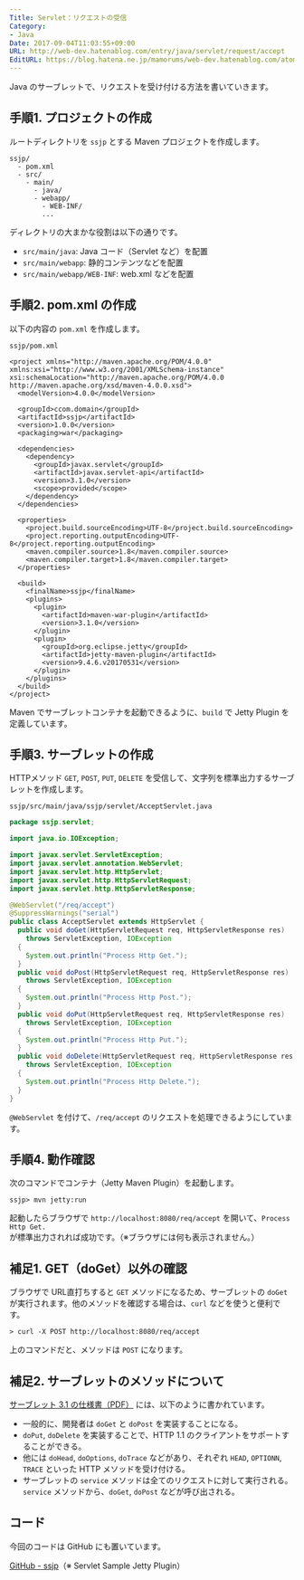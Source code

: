 ```yaml
---
Title: Servlet：リクエストの受信
Category:
- Java
Date: 2017-09-04T11:03:55+09:00
URL: http://web-dev.hatenablog.com/entry/java/servlet/request/accept
EditURL: https://blog.hatena.ne.jp/mamorums/web-dev.hatenablog.com/atom/entry/8599973812294837342
---
```


Java のサーブレットで、リクエストを受け付ける方法を書いていきます。


## 手順1. プロジェクトの作成
ルートディレクトリを `ssjp` とする Maven プロジェクトを作成します。

```
ssjp/
  - pom.xml
  - src/
    - main/
      - java/
      - webapp/
        - WEB-INF/
        ...
```

ディレクトリの大まかな役割は以下の通りです。

- `src/main/java`: Java コード（Servlet など）を配置
- `src/main/webapp`: 静的コンテンツなどを配置
- `src/main/webapp/WEB-INF`: web.xml などを配置


## 手順2. pom.xml の作成
以下の内容の `pom.xml` を作成します。

`ssjp/pom.xml`

```
<project xmlns="http://maven.apache.org/POM/4.0.0" xmlns:xsi="http://www.w3.org/2001/XMLSchema-instance" xsi:schemaLocation="http://maven.apache.org/POM/4.0.0 http://maven.apache.org/xsd/maven-4.0.0.xsd">
  <modelVersion>4.0.0</modelVersion>

  <groupId>ccom.domain</groupId>
  <artifactId>ssjp</artifactId>
  <version>1.0.0</version>
  <packaging>war</packaging>

  <dependencies>
    <dependency>
      <groupId>javax.servlet</groupId>
      <artifactId>javax.servlet-api</artifactId>
      <version>3.1.0</version>
      <scope>provided</scope>
    </dependency>
  </dependencies>

  <properties>
    <project.build.sourceEncoding>UTF-8</project.build.sourceEncoding>
    <project.reporting.outputEncoding>UTF-8</project.reporting.outputEncoding>
    <maven.compiler.source>1.8</maven.compiler.source>
    <maven.compiler.target>1.8</maven.compiler.target>
  </properties>

  <build>
    <finalName>ssjp</finalName>
    <plugins>
      <plugin>
        <artifactId>maven-war-plugin</artifactId>
        <version>3.1.0</version>
      </plugin>
      <plugin>
        <groupId>org.eclipse.jetty</groupId>
        <artifactId>jetty-maven-plugin</artifactId>
        <version>9.4.6.v20170531</version>
      </plugin>
    </plugins>
  </build>
</project>
```

Maven でサーブレットコンテナを起動できるように、`build` で Jetty Plugin を定義しています。


## 手順3. サーブレットの作成
HTTPメソッド `GET`, `POST`, `PUT`, `DELETE` を受信して、文字列を標準出力するサーブレットを作成します。

`ssjp/src/main/java/ssjp/servlet/AcceptServlet.java`

```java
package ssjp.servlet;

import java.io.IOException;

import javax.servlet.ServletException;
import javax.servlet.annotation.WebServlet;
import javax.servlet.http.HttpServlet;
import javax.servlet.http.HttpServletRequest;
import javax.servlet.http.HttpServletResponse;

@WebServlet("/req/accept")
@SuppressWarnings("serial")
public class AcceptServlet extends HttpServlet {
  public void doGet(HttpServletRequest req, HttpServletResponse res)
    throws ServletException, IOException
  {
    System.out.println("Process Http Get.");
  }
  public void doPost(HttpServletRequest req, HttpServletResponse res)
    throws ServletException, IOException
  {
    System.out.println("Process Http Post.");
  }
  public void doPut(HttpServletRequest req, HttpServletResponse res)
    throws ServletException, IOException
  {
    System.out.println("Process Http Put.");
  }
  public void doDelete(HttpServletRequest req, HttpServletResponse res)
    throws ServletException, IOException
  {
    System.out.println("Process Http Delete.");
  }
}
```

`@WebServlet` を付けて、`/req/accept` のリクエストを処理できるようにしています。


## 手順4. 動作確認
次のコマンドでコンテナ（Jetty Maven Plugin）を起動します。

```
ssjp> mvn jetty:run
```

起動したらブラウザで `http://localhost:8080/req/accept` を開いて、`Process Http Get.` が標準出力されれば成功です。（※ブラウザには何も表示されません。）


## 補足1. GET（doGet）以外の確認
ブラウザで URL直打ちすると `GET` メソッドになるため、サーブレットの `doGet` が実行されます。他のメソッドを確認する場合は、`curl` などを使うと便利です。

```
> curl -X POST http://localhost:8080/req/accept
```

上のコマンドだと、メソッドは `POST` になります。


## 補足2. サーブレットのメソッドについて
[サーブレット 3.1 の仕様書（PDF）](http://download.oracle.com/otn-pub/jcp/servlet-3_1-fr-spec/servlet-3_1-final.pdf) には、以下のように書かれています。

- 一般的に、開発者は `doGet` と `doPost` を実装することになる。
- `doPut`, `doDelete` を実装することで、HTTP 1.1 のクライアントをサポートすることができる。
- 他には `doHead`, `doOptions`, `doTrace` などがあり、それぞれ `HEAD`, `OPTIONN`, `TRACE` といった HTTP メソッドを受け付ける。
- サーブレットの `service` メソッドは全てのリクエストに対して実行される。`service` メソッドから、`doGet`, `doPost` などが呼び出される。


## コード
今回のコードは GitHub にも置いています。

[GitHub - ssjp](https://github.com/mamorum/blog/tree/master/code/servlet/ssjp)（※ Servlet Sample Jetty Plugin）
